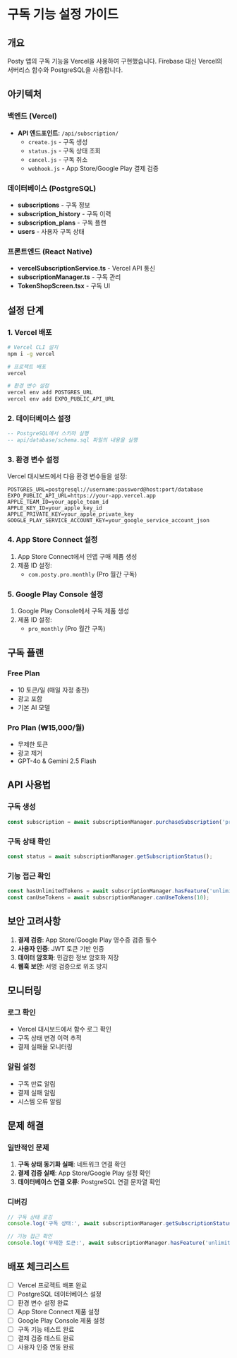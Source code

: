 # 구독 기능 설정 가이드

## 개요
Posty 앱의 구독 기능을 Vercel을 사용하여 구현했습니다. Firebase 대신 Vercel의 서버리스 함수와 PostgreSQL을 사용합니다.

## 아키텍처

### 백엔드 (Vercel)
- **API 엔드포인트**: `/api/subscription/`
  - `create.js` - 구독 생성
  - `status.js` - 구독 상태 조회
  - `cancel.js` - 구독 취소
  - `webhook.js` - App Store/Google Play 결제 검증

### 데이터베이스 (PostgreSQL)
- **subscriptions** - 구독 정보
- **subscription_history** - 구독 이력
- **subscription_plans** - 구독 플랜
- **users** - 사용자 구독 상태

### 프론트엔드 (React Native)
- **vercelSubscriptionService.ts** - Vercel API 통신
- **subscriptionManager.ts** - 구독 관리
- **TokenShopScreen.tsx** - 구독 UI

## 설정 단계

### 1. Vercel 배포
```bash
# Vercel CLI 설치
npm i -g vercel

# 프로젝트 배포
vercel

# 환경 변수 설정
vercel env add POSTGRES_URL
vercel env add EXPO_PUBLIC_API_URL
```

### 2. 데이터베이스 설정
```sql
-- PostgreSQL에서 스키마 실행
-- api/database/schema.sql 파일의 내용을 실행
```

### 3. 환경 변수 설정
Vercel 대시보드에서 다음 환경 변수들을 설정:

```
POSTGRES_URL=postgresql://username:password@host:port/database
EXPO_PUBLIC_API_URL=https://your-app.vercel.app
APPLE_TEAM_ID=your_apple_team_id
APPLE_KEY_ID=your_apple_key_id
APPLE_PRIVATE_KEY=your_apple_private_key
GOOGLE_PLAY_SERVICE_ACCOUNT_KEY=your_google_service_account_json
```

### 4. App Store Connect 설정
1. App Store Connect에서 인앱 구매 제품 생성
2. 제품 ID 설정:
   - `com.posty.pro.monthly` (Pro 월간 구독)

### 5. Google Play Console 설정
1. Google Play Console에서 구독 제품 생성
2. 제품 ID 설정:
   - `pro_monthly` (Pro 월간 구독)

## 구독 플랜

### Free Plan
- 10 토큰/일 (매일 자정 충전)
- 광고 포함
- 기본 AI 모델

### Pro Plan (₩15,000/월)
- 무제한 토큰
- 광고 제거
- GPT-4o & Gemini 2.5 Flash

## API 사용법

### 구독 생성
```typescript
const subscription = await subscriptionManager.purchaseSubscription('pro');
```

### 구독 상태 확인
```typescript
const status = await subscriptionManager.getSubscriptionStatus();
```

### 기능 접근 확인
```typescript
const hasUnlimitedTokens = await subscriptionManager.hasFeature('unlimited_tokens');
const canUseTokens = await subscriptionManager.canUseTokens(10);
```

## 보안 고려사항

1. **결제 검증**: App Store/Google Play 영수증 검증 필수
2. **사용자 인증**: JWT 토큰 기반 인증
3. **데이터 암호화**: 민감한 정보 암호화 저장
4. **웹훅 보안**: 서명 검증으로 위조 방지

## 모니터링

### 로그 확인
- Vercel 대시보드에서 함수 로그 확인
- 구독 상태 변경 이력 추적
- 결제 실패율 모니터링

### 알림 설정
- 구독 만료 알림
- 결제 실패 알림
- 시스템 오류 알림

## 문제 해결

### 일반적인 문제
1. **구독 상태 동기화 실패**: 네트워크 연결 확인
2. **결제 검증 실패**: App Store/Google Play 설정 확인
3. **데이터베이스 연결 오류**: PostgreSQL 연결 문자열 확인

### 디버깅
```typescript
// 구독 상태 로깅
console.log('구독 상태:', await subscriptionManager.getSubscriptionStatus());

// 기능 접근 확인
console.log('무제한 토큰:', await subscriptionManager.hasFeature('unlimited_tokens'));
```

## 배포 체크리스트

- [ ] Vercel 프로젝트 배포 완료
- [ ] PostgreSQL 데이터베이스 설정
- [ ] 환경 변수 설정 완료
- [ ] App Store Connect 제품 설정
- [ ] Google Play Console 제품 설정
- [ ] 구독 기능 테스트 완료
- [ ] 결제 검증 테스트 완료
- [ ] 사용자 인증 연동 완료
